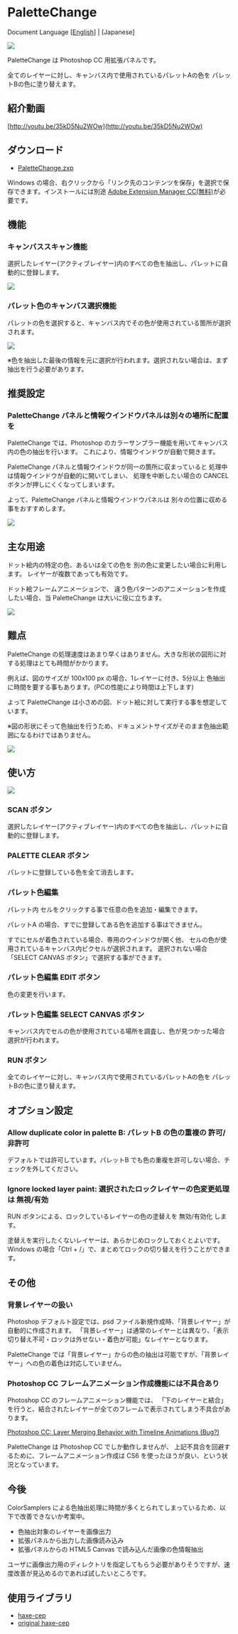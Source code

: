 PaletteChange
=======

Document Language [[English](README.md)] | [Japanese]

![ ](assets/readme/main.png)

PaletteChange は Photoshop CC 用拡張パネルです。

全てのレイヤーに対し、キャンバス内で使用されているパレットAの色を パレットBの色に塗り替えます。

## 紹介動画

[http://youtu.be/35kD5Nu2WOw](http://youtu.be/35kD5Nu2WOw)

## ダウンロード

* [PaletteChange.zxp](https://raw.github.com/siratama/PaletteChange/master/download/PaletteChange.zxp)

Windows の場合、右クリックから「リンク先のコンテンツを保存」を選択で保存できます。インストールには別途 [Adobe Extension Manager CC(無料)](http://www.adobe.com/jp/exchange/em_download/)が必要です。

## 機能

### キャンバススキャン機能

選択したレイヤー(アクティブレイヤー)内のすべての色を抽出し、パレットに自動的に登録します。

![ ](assets/readme/feature_color_sampling.png)

### パレット色のキャンバス選択機能

パレットの色を選択すると、キャンバス内でその色が使用されている箇所が選択されます。

![ ](assets/readme/feature_select_color.png)

※色を抽出した最後の情報を元に選択が行われます。選択されない場合は、まず抽出を行う必要があります。

## 推奨設定

### PaletteChange パネルと情報ウインドウパネルは別々の場所に配置を

PaletteChange では、Photoshop のカラーサンプラー機能を用いてキャンバス内の色の抽出を行います。
これにより、情報ウインドウが自動で開きます。

PaletteChange パネルと情報ウインドウが同一の箇所に収まっていると
処理中は情報ウインドウが自動的に開いてしまい、
処理を中断したい場合の CANCEL ボタンが押しにくくなってしまいます。

よって、PaletteChange パネルと情報ウインドウパネルは
別々の位置に収める事をおすすめします。

![ ](assets/readme/recommend.png)

## 主な用途

ドット絵内の特定の色、あるいは全ての色を 別の色に変更したい場合に利用します。
レイヤーが複数であっても有効です。

ドット絵フレームアニメーションで、
違う色パターンのアニメーションを作成したい場合、当 PaletteChange は大いに役に立ちます。

![ ](assets/readme/main_use.png)

## 難点

PaletteChange の処理速度はあまり早くはありません。大きな形状の図形に対する処理はとても時間がかかります。

例えば、図のサイズが 100x100 px の場合、1レイヤーに付き、5分以上 色抽出に時間を要する事もあります。(PCの性能により時間は上下します)

よって PaletteChange は小さめの図、ドット絵に対して実行する事を想定しています。

※図の形状にそって色抽出を行うため、ドキュメントサイズがそのまま色抽出範囲になるわけではありません。

![ ](assets/readme/color_sampling_area.png)

## 使い方

![ ](assets/readme/how_to_use.png)

### SCAN ボタン

選択したレイヤー(アクティブレイヤー)内のすべての色を抽出し、パレットに自動的に登録します。

### PALETTE CLEAR ボタン

パレットに登録している色を全て消去します。

### パレット色編集

パレット内 セルをクリックする事で任意の色を追加・編集できます。

パレットA の場合、すでに登録してある色を追加する事はできません。

すでにセルが着色されている場合、専用のウインドウが開く他、
セルの色が使用されているキャンバス内ピクセルが選択されます。
選択されない場合「SELECT CANVAS ボタン」で選択する事ができます。

### パレット色編集 EDIT ボタン

色の変更を行います。

### パレット色編集 SELECT CANVAS ボタン

キャンバス内でセルの色が使用されている場所を調査し、色が見つかった場合 選択が行われます。

### RUN ボタン

全てのレイヤーに対し、キャンバス内で使用されているパレットAの色を パレットBの色に塗り替えます。

## オプション設定

### Allow duplicate color in palette B: パレットB の色の重複の 許可/非許可

デフォルトでは許可しています。パレットB でも色の重複を許可しない場合、チェックを外してください。

### Ignore locked layer paint: 選択されたロックレイヤーの色変更処理は 無視/有効

RUN ボタンによる、ロックしているレイヤーの色の塗替えを 無効/有効化 します。

塗替えを実行したくないレイヤーは、あらかじめロックしておくとよいです。
Windows の場合「Ctrl + /」で、まとめてロックの切り替えを行うことができます。

## その他 

### 背景レイヤーの扱い

Photoshop デフォルト設定では、psd ファイル新規作成時、「背景レイヤー」が自動的に作成されます。
「背景レイヤー」は通常のレイヤーとは異なり、「表示切り替え不可・ロックは外せない・着色が可能」なレイヤーとなります。

PaletteChange では「背景レイヤー」からの色の抽出は可能ですが、「背景レイヤー」への色の着色は対応していません。

### Photoshop CC フレームアニメーション作成機能には不具合あり

Photoshop CC のフレームアニメーション機能では、
「下のレイヤーと結合」を行うと、結合されたレイヤーが全てのフレームで表示されてしまう不具合があります。

[Photoshop CC: Layer Merging Behavior with Timeline Animations (Bug?)](https://forums.adobe.com/thread/1355933)

PaletteChange は Photoshop CC でしか動作しませんが、
上記不具合を回避するために、フレームアニメーション作成は CS6 を使ったほうが良い、という状況となっています。

## 今後

ColorSamplers による色抽出処理に時間が多くとられてしまっているため、以下で改善できないか考案中。

* 色抽出対象のレイヤーを画像出力
* 拡張パネルから出力した画像読み込み
* 拡張パネルからの HTML5 Canvas で読み込んだ画像の色情報抽出

ユーザに画像出力用のディレクトリを指定してもらう必要がありそうですが、速度改善が見込めるのであれば試したいところです。

## 使用ライブラリ

* [haxe-cep](https://github.com/siratama/haxe-cep)
* [original haxe-cep](https://github.com/tmskst/haxe-cep)
